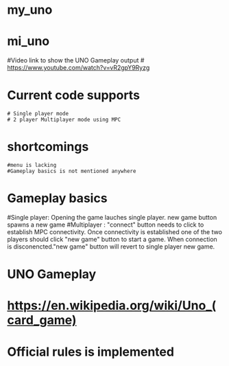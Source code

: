# my_uno
# mi_uno

#Video link to show the UNO Gameplay output
    # https://www.youtube.com/watch?v=vR2gpY9Ryzg

# Current code supports 
    # Single player mode
    # 2 player Multiplayer mode using MPC

# shortcomings
    #menu is lacking
    #Gameplay basics is not mentioned anywhere

# Gameplay basics
   #Single player: Opening the game lauches single player. new game button spawns a new game
   #Multiplayer : "connect" button needs to click to establish MPC connectivity. Once connectivity is established one of the two players should click "new game" button to start a game. When connection is disconencted."new game" button will revert to single player new game.

# UNO Gameplay
  # https://en.wikipedia.org/wiki/Uno_(card_game)
  # Official rules is implemented
